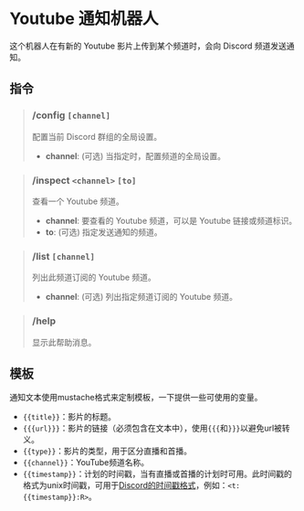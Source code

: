 # Youtube 通知机器人

这个机器人在有新的 Youtube 影片上传到某个频道时，会向 Discord 频道发送通知。

## 指令

> ### /config `[channel]`
> 配置当前 Discord 群组的全局设置。
> - **channel**: (可选) 当指定时，配置频道的全局设置。

> ### /inspect `<channel>` `[to]`
> 查看一个 Youtube 频道。
> - **channel**: 要查看的 Youtube 频道，可以是 Youtube 链接或频道标识。
> - **to**: (可选) 指定发送通知的频道。

> ### /list `[channel]`
> 列出此频道订阅的 Youtube 频道。
> - **channel**: (可选) 列出指定频道订阅的 Youtube 频道。

> ### /help
> 显示此帮助消息。

## 模板

通知文本使用mustache格式来定制模板，一下提供一些可使用的变量。

- `{{title}}`：影片的标题。
- `{{{url}}}`：影片的链接（必须包含在文本中），使用`{{{`和`}}}`以避免url被转义。
- `{{type}}`：影片的类型，用于区分直播和首播。
- `{{channel}}`：YouTube频道名称。
- `{{timestamp}}`：计划的时间戳，当有直播或首播的计划时可用。此时间戳的格式为unix时间戳，可用于[Discord的时间戳格式](<https://discord.com/developers/docs/reference#message-formatting-timestamp-styles>)，例如：`<t:{{timestamp}}:R>`。